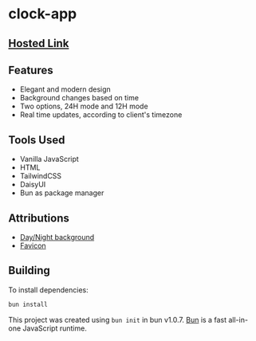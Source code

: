 # clock-app

## [Hosted Link](https://nirzon47-clock-app.vercel.app/)

## Features

- Elegant and modern design
- Background changes based on time
- Two options, 24H mode and 12H mode
- Real time updates, according to client's timezone

## Tools Used

- Vanilla JavaScript
- HTML
- TailwindCSS
- DaisyUI
- Bun as package manager

## Attributions

- [Day/Night background](https://www.freepik.com/free-vector/flat-landscape-hilly-mountains-countryside-road-delivery-truck-transport-scene-set-stylish-web-banner-nature-outdoor-collection-daylight-night-moonlight-sunset-view-retro-vintage-picture-sepia_6323203.htm#page=4&position=44&from_view=author)
- [Favicon](https://www.flaticon.com/free-icon/clock_2997985?term=clock&page=1&position=14&origin=search&related_id=2997985)

## Building

To install dependencies:

```bash
bun install
```

This project was created using `bun init` in bun v1.0.7. [Bun](https://bun.sh) is a fast all-in-one JavaScript runtime.
